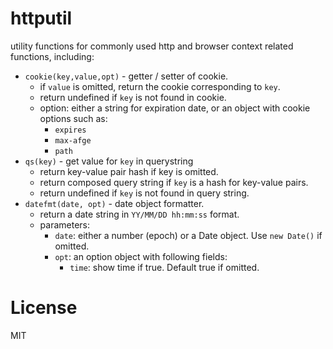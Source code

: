 # httputil

utility functions for commonly used http and browser context related functions, including:

 - `cookie(key,value,opt)` - getter / setter of cookie.
   - if `value` is omitted, return the cookie corresponding to `key`.
   - return undefined if `key` is not found in cookie.
   - option: either a string for expiration date, or an object with cookie options such as:
     - `expires`
     - `max-afge`
     - `path`
 - `qs(key)` - get value for `key` in querystring
   - return key-value pair hash if key is omitted.
   - return composed query string if `key` is a hash for key-value pairs.
   - return undefined if `key` is not found in query string.
 - `datefmt(date, opt)` - date object formatter.
   - return a date string in `YY/MM/DD hh:mm:ss` format.
   - parameters:
     - `date`: either a number (epoch) or a Date object. Use `new Date()` if omitted.
     - `opt`: an option object with following fields:
       - `time`: show time if true. Default true if omitted.


# License

MIT
